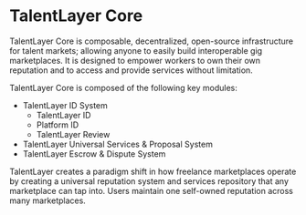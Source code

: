 # TalentLayer Core

TalentLayer Core is composable, decentralized, open-source infrastructure for talent markets; allowing anyone to easily build interoperable gig marketplaces. It is designed to empower workers to own their own reputation and to access and provide services without limitation.

TalentLayer Core is composed of the following key modules:

* TalentLayer ID System
  * TalentLayer ID
  * Platform ID
  * TalentLayer Review
* TalentLayer Universal Services & Proposal System
* TalentLayer Escrow & Dispute System

TalentLayer creates a paradigm shift in how freelance marketplaces operate by creating a universal reputation system and services repository that any marketplace can tap into. Users maintain one self-owned reputation across many marketplaces.
